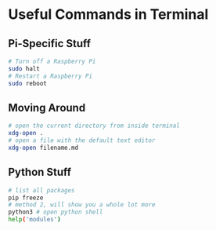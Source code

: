 # Useful Commands in Terminal

## Pi-Specific Stuff

```bash
# Turn off a Raspberry Pi
sudo halt
# Restart a Raspberry Pi
sudo reboot
```

## Moving Around

```bash
# open the current directory from inside terminal
xdg-open .
# open a file with the default text editor
xdg-open filename.md
```

## Python Stuff

```bash
# list all packages
pip freeze
# method 2, will show you a whole lot more
python3 # open python shell
help('modules')
```